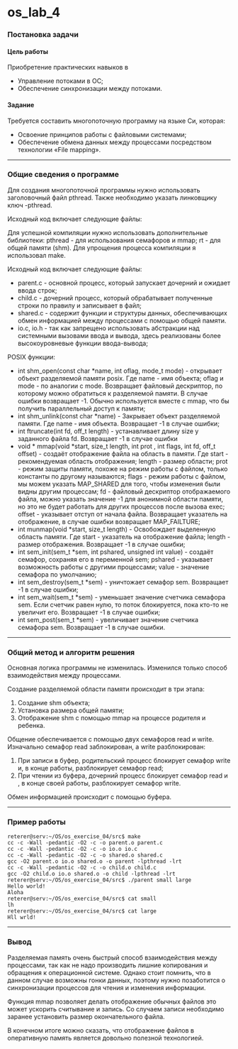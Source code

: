 # os_lab_4

### Постановка задачи

#### Цель работы

Приобретение практических навыков в

- Управление потоками в ОС;
- Обеспечение синхронизации между потоками.

#### Задание

Требуется составить многопоточную программу на языке Си, которая:

- Освоение принципов работы с файловыми системами;
- Обеспечение обмена данных между процессами посредством технологии «File mapping».

---

### Общие сведения о программе

Для создания многопоточной программы нужно использовать заголовочный файл pthread. Также необходимо указать линковщику ключ -pthread.

Исходный код включает следующие файлы:

Для успешной компиляции нужно использовать дополнительные библиотеки: pthread - для использования семафоров и mmap; rt - для общей памяти (shm). Для упрощения процесса компиляции я использовал make.

Исходный код включает следующие файлы:

- parent.c - основной процесс, который запускает дочерний и ожидает ввода строк;
- child.c - дочерний процесс, который обрабатывает полученные строки по правилу и записывает в файл;
- shared.c - содержит функции и структуры данных, обеспечивающих обмен информацией между процессами с помощью общей памяти.
- io.c, io.h - так как запрещено использовать абстракции над системными вызовами ввода и вывода, здесь реализованы более высокоуровневые функции ввода-вывода;

POSIX функции:

- int shm_open(const char \*name, int oflag, mode_t mode) - открывает объект разделяемой памяти posix. Где name - имя объекта; oflag и mode - по аналогии с mode. Возвращает файловый дескриптор, по которому можно обратиться к разделяемой памяти. В случае ошибки возвращает -1. Обычно используется вместе с mmap, что бы получить параллельный доступ к памяти;
- int shm_unlink(const char \*name) - Закрывает объект разделяемой памяти. Где name - имя объекта. Возвращает -1 в случае ошибки;
- int ftruncate(int fd, off_t length) - устанавливает длину size у заданного файла fd. Возвращает -1 в случае ошибки
- void * mmap(void *start, size_t length, int prot , int flags, int fd, off_t offset) - создаёт отображение файла на область в памяти. Где start - рекомендуемая область отображения; length - размер области; prot - режим защиты памяти, похоже на режим работы с файлом, только константы по другому называются; flags - режим работы с файлом, мы можем указать MAP_SHARED для того, чтобы изменения были видны другим процессам; fd - файловый дескриптор отображаемого файла, можно указать значение -1 для анонимной области памяти, но это не будет работать для других процессов после вызова exec; offset - указывает отступ от начала файла. Возвращает указатель на отображение, в случае ошибки возвращает MAP_FAILTURE;
- int munmap(void \*start, size_t length) - Освобождает выделенную область памяти. Где start - указатель на отображение файла; length - размер отображения. Возвращает -1 в случае ошибки;
- int sem_init(sem_t \*sem, int pshared, unsigned int value) - создаёт семафор, сохраняя его в переменной sem; pshared - указывает возможность работы с другими процессами; value - значение семафора по умолчанию;
- int sem_destroy(sem_t \*sem) - уничтожает семафор sem. Возвращает -1 в случае ошибки;
- int sem_wait(sem_t \*sem) - уменьшает значение счетчика семафора sem. Если счетчик равен нулю, то поток блокируется, пока кто-то не увеличит его. Возвращает -1 в случае ошибки;
- int sem_post(sem_t \*sem) - увеличивает значение счетчика семафора sem. Возвращает -1 в случае ошибки.

---

### Общий метод и алгоритм решения

Основная логика программы не изменилась. Изменился только способ взаимодействия между процессами.

Создание разделяемой области памяти происходит в три этапа:

1. Создание shm объекта;
2. Установка размера общей памяти;
3. Отображение shm с помощью mmap на процессе родителя и ребенка.

Общение обеспечивается с помощью двух семафоров read и write. Изначально семафор read заблокирован, а write разблокирован:

1. При записи в буфер, родительский процесс блокирует семафор write и, в конце работы, разблокирует семафор read;
2. При чтении из буфера, дочерний процесс блокирует семафор read и , в конце своей работы, разблокирует семафор write.

Обмен информацией происходит с помощью буфера.

---

### Пример работы

```
reterer@serv:~/OS/os_exercise_04/src$ make
cc -c -Wall -pedantic -O2 -c -o parent.o parent.c
cc -c -Wall -pedantic -O2 -c -o io.o io.c
cc -c -Wall -pedantic -O2 -c -o shared.o shared.c
gcc -O2 parent.o io.o shared.o -o parent -lpthread -lrt
cc -c -Wall -pedantic -O2 -c -o child.o child.c
gcc -O2 child.o io.o shared.o -o child -lpthread -lrt
reterer@serv:~/OS/os_exercise_04/src$ ./parent small large
Hello world!
Aloha
reterer@serv:~/OS/os_exercise_04/src$ cat small
lh
reterer@serv:~/OS/os_exercise_04/src$ cat large
Hll wrld!
```

---

### Вывод

Разделяемая память очень быстрый способ взаимодействия между процессами, так как не надо производить лишние копирования и обращения к операционной системе. Однако стоит помнить, что в данном случае возможны гонки данных, поэтому нужно позаботится о синхронизации процессов для чтения и изменения информации.

Функция mmap позволяет делать отображение обычных файлов это может ускорить считывание и запись. Со случаем записи необходимо заранее установить размер окончательного файла.

В конечном итоге можно сказать, что отображение файлов в оперативную память является довольно полезной технологией.
